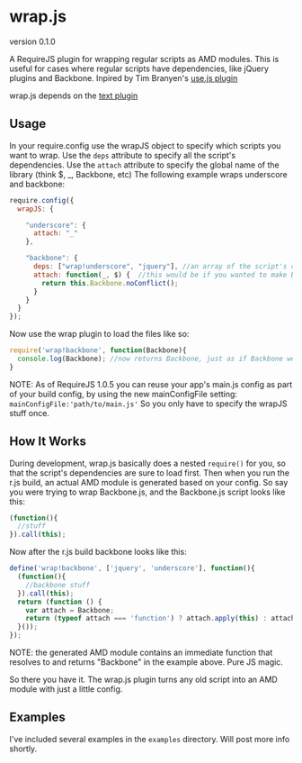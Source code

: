 # wrap.js

version 0.1.0

A RequireJS plugin for wrapping regular scripts as AMD modules.
This is useful for cases where regular scripts have dependencies, like jQuery plugins and Backbone.
Inpired by Tim Branyen's [use.js plugin](http://tbranyen.com/post/amdrequirejs-shim-plugin-for-loading-incompatible-javascript)

wrap.js depends on the [text plugin](http://requirejs.org/docs/api.html#text)

## Usage
In your require.config use the wrapJS object to specify which scripts you want to wrap.
Use the `deps` attribute to specify all the script's dependencies. 
Use the `attach` attribute to specify the global name of the library (think $, _, Backbone, etc)
The following example wraps underscore and backbone:


```js
require.config({
  wrapJS: {

    "underscore": {
      attach: "_"
    },

    "backbone": {
      deps: ["wrap!underscore", "jquery"], //an array of the script's dependencies
      attach: function(_, $) {  //this would be if you wanted to make Backbone JUST AMD, not global also
        return this.Backbone.noConflict();
      }
    }
  }
});

```

Now use the wrap plugin to load the files like so:

```js
require('wrap!backbone', function(Backbone){
  console.log(Backbone); //now returns Backbone, just as if Backbone were an AMD module
}
```

NOTE: As of RequireJS 1.0.5 you can reuse your app's main.js config as part of your build config, by using the new mainConfigFile setting: `mainConfigFile:'path/to/main.js'` So you only have to specify the wrapJS stuff once.

## How It Works

During development, wrap.js basically does a nested `require()` for you, so that the script's dependencies are sure to load first. Then when you run the r.js build, an actual AMD module is generated based on your config. So say you were trying to wrap Backbone.js, and the Backbone.js script looks like this:

```js
(function(){
  //stuff
}).call(this);
``` 

Now after the r.js build backbone looks like this:

```js
define('wrap!backbone', ['jquery', 'underscore'], function(){
  (function(){
    //backbone stuff
  }).call(this);
  return (function () {
    var attach = Backbone;
    return (typeof attach === 'function') ? attach.apply(this) : attach;
  }());
});
```

NOTE: the generated AMD module contains an immediate function that resolves to and returns "Backbone" in the example above. Pure JS magic.

So there you have it. The wrap.js plugin turns any old script into an AMD module with just a little config.

## Examples
I've included several examples in the `examples` directory. Will post more info shortly.


